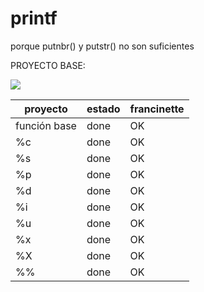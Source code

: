 # printf
porque putnbr() y putstr() no son suficientes

PROYECTO BASE:

![](https://geps.dev/progress/100)

|		proyecto	|	estado	|	francinette	|
|		---			|	---		|		---		|
|	función base	|	done	|		OK		|
|		%c			|	done	|		OK		|
|		%s			|	done	|		OK		|
|		%p			|	done	|		OK		|
|		%d			|	done	|		OK		|
|		%i			|	done	|		OK		|
|		%u			|	done	|		OK		|
|		%x			|	done	|		OK		|
|		%X			|	done	|		OK		|
|		%%			|	done	|		OK		|
